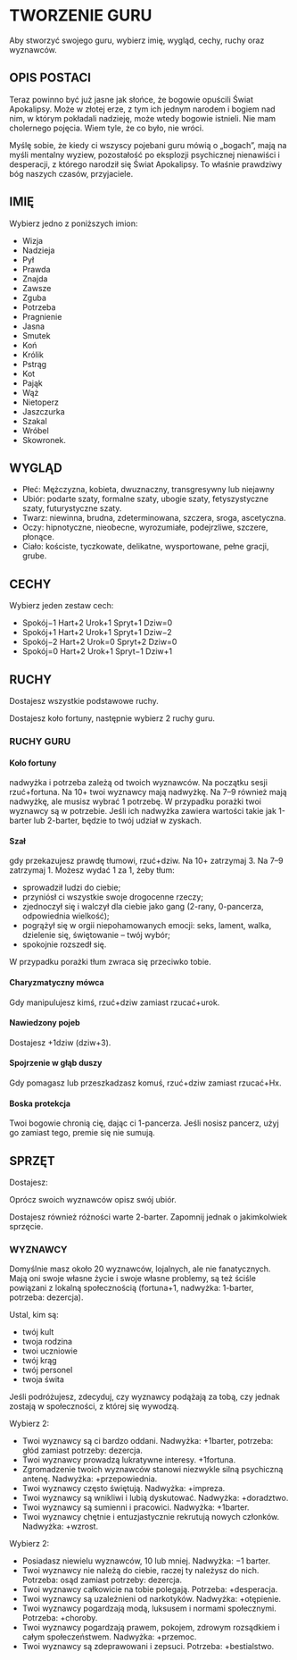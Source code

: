 # TWORZENIE GURU

Aby stworzyć swojego guru, wybierz imię, wygląd, cechy, ruchy oraz wyznawców.

## OPIS POSTACI

Teraz powinno być już jasne jak słońce, że bogowie opuścili Świat Apokalipsy.
Może w złotej erze, z tym ich jednym narodem i bogiem nad nim, w którym pokładali nadzieję, może wtedy bogowie istnieli. Nie mam cholernego pojęcia.
Wiem tyle, że co było, nie wróci.

Myślę sobie, że kiedy ci wszyscy pojebani guru mówią o „bogach”, mają na myśli
mentalny wyziew, pozostałość po eksplozji psychicznej nienawiści i desperacji, z którego narodził się Świat Apokalipsy. To właśnie prawdziwy bóg naszych czasów, przyjaciele.

## IMIĘ

Wybierz jedno z poniższych imion:

- Wizja
- Nadzieja
- Pył
- Prawda
- Znajda
- Zawsze
- Zguba
- Potrzeba
- Pragnienie
- Jasna
- Smutek
- Koń
- Królik
- Pstrąg
- Kot
- Pająk
- Wąż
- Nietoperz
- Jaszczurka
- Szakal
- Wróbel
- Skowronek.

## WYGLĄD

- Płeć: Mężczyzna, kobieta, dwuznaczny, transgresywny lub niejawny
- Ubiór: podarte szaty, formalne szaty, ubogie szaty, fetyszystyczne szaty, futurystyczne szaty.
- Twarz: niewinna, brudna, zdeterminowana, szczera, sroga, ascetyczna.
- Oczy: hipnotyczne, nieobecne, wyrozumiałe, podejrzliwe, szczere, płonące.
- Ciało:  kościste, tyczkowate, delikatne, wysportowane, pełne gracji, grube.

## CECHY

Wybierz jeden zestaw cech:

- Spokój−1 Hart+2 Urok+1 Spryt+1 Dziw=0
- Spokój+1 Hart+2 Urok+1 Spryt+1 Dziw−2
- Spokój−2 Hart+2 Urok=0 Spryt+2 Dziw=0
- Spokój=0 Hart+2 Urok+1 Spryt−1 Dziw+1

## RUCHY

Dostajesz wszystkie podstawowe ruchy.

Dostajesz koło fortuny, następnie wybierz 2 ruchy guru.

### RUCHY GURU

#### Koło fortuny

nadwyżka i potrzeba zależą od twoich wyznawców. Na początku sesji rzuć+fortuna. Na 10+ twoi wyznawcy mają nadwyżkę. Na 7–9 również mają nadwyżkę, ale musisz wybrać 1 potrzebę. W przypadku porażki twoi wyznawcy są w potrzebie. Jeśli ich nadwyżka zawiera wartości takie jak 1-barter lub 2-barter, będzie to twój udział w zyskach.

#### Szał

gdy przekazujesz prawdę tłumowi, rzuć+dziw. Na 10+ zatrzymaj 3. Na 7–9
zatrzymaj 1. Możesz wydać 1 za 1, żeby tłum:

- sprowadził ludzi do ciebie;
- przyniósł ci wszystkie swoje drogocenne rzeczy;
- zjednoczył się i walczył dla ciebie jako gang (2-rany, 0-pancerza, odpowiednia wielkość);
- pogrążył się w orgii niepohamowanych emocji: seks, lament, walka, dzielenie się, świętowanie – twój wybór;
- spokojnie rozszedł się.

W przypadku porażki tłum zwraca się przeciwko tobie.

#### Charyzmatyczny mówca

Gdy manipulujesz kimś, rzuć+dziw zamiast rzucać+urok.

#### Nawiedzony pojeb

Dostajesz +1dziw (dziw+3).

#### Spojrzenie w głąb duszy

Gdy pomagasz lub przeszkadzasz komuś, rzuć+dziw zamiast rzucać+Hx.

#### Boska protekcja

Twoi bogowie chronią cię, dając ci 1-pancerza. Jeśli nosisz pancerz, użyj go zamiast tego, premie się nie sumują.

## SPRZĘT

Dostajesz:

Oprócz swoich wyznawców opisz swój ubiór.

Dostajesz również różności warte 2-barter. Zapomnij jednak o jakimkolwiek sprzęcie.

### WYZNAWCY

Domyślnie masz około 20 wyznawców, lojalnych, ale nie fanatycznych. Mają oni swoje własne życie i swoje własne problemy, są też ściśle powiązani z lokalną społecznością (fortuna+1, nadwyżka: 1-barter, potrzeba: dezercja).

Ustal, kim są:

- twój kult
- twoja rodzina
- twoi uczniowie
- twój krąg
- twój personel
- twoja świta

Jeśli podróżujesz, zdecyduj, czy wyznawcy podążają za tobą, czy jednak zostają w społeczności, z której się wywodzą.

Wybierz 2:

- Twoi wyznawcy są ci bardzo oddani. Nadwyżka: +1barter, potrzeba: głód zamiast potrzeby: dezercja.
- Twoi wyznawcy prowadzą lukratywne interesy. +1fortuna.
- Zgromadzenie twoich wyznawców stanowi niezwykle silną psychiczną antenę. Nadwyżka: +przepowiednia.
- Twoi wyznawcy często świętują. Nadwyżka: +impreza.
- Twoi wyznawcy są wnikliwi i lubią dyskutować. Nadwyżka: +doradztwo.
- Twoi wyznawcy są sumienni i pracowici. Nadwyżka: +1barter.
- Twoi wyznawcy chętnie i entuzjastycznie rekrutują nowych członków. Nadwyżka: +wzrost.

Wybierz 2:

- Posiadasz niewielu wyznawców, 10 lub mniej. Nadwyżka: −1 barter.
- Twoi wyznawcy nie należą do ciebie, raczej ty należysz do nich. Potrzeba: osąd zamiast potrzeby: dezercja.
- Twoi wyznawcy całkowicie na tobie polegają. Potrzeba: +desperacja.
- Twoi wyznawcy są uzależnieni od narkotyków. Nadwyżka: +otępienie.
- Twoi wyznawcy pogardzają modą, luksusem i normami społecznymi. Potrzeba: +choroby.
- Twoi wyznawcy pogardzają prawem, pokojem, zdrowym rozsądkiem i całym społeczeństwem. Nadwyżka: +przemoc.
- Twoi wyznawcy są zdeprawowani i zepsuci. Potrzeba: +bestialstwo.
